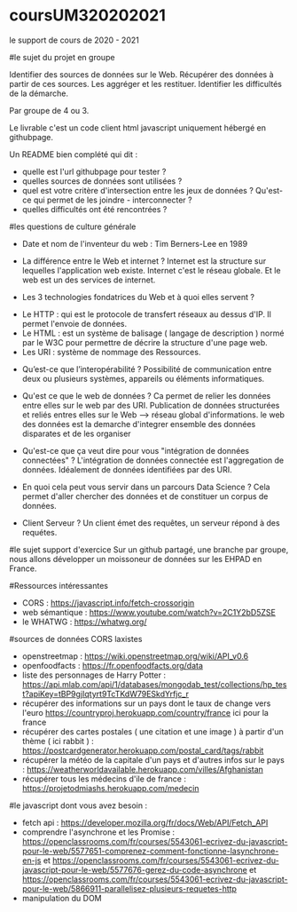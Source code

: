 # coursUM320202021
le support de cours de 2020 - 2021
 
#le sujet du projet en groupe

Identifier des sources de données sur le Web.
Récupérer des données à partir de ces sources.
Les aggréger et les restituer.
Identifier les difficultés de la démarche.

Par groupe de 4 ou 3.

Le livrable c'est un code client html javascript uniquement hébergé en githubpage.

Un README bien complété qui dit :
* quelle est l'url githubpage pour tester ?
* quelles sources de données sont utilisées ?
* quel est votre critère d'intersection entre les jeux de données ? Qu'est-ce qui permet de les joindre - interconnecter ?
* quelles difficultés ont été rencontrées ?

#les questions de culture générale

* Date et nom de l'inventeur du web : 
    Tim Berners-Lee en 1989

* La différence entre le Web et internet ?
Internet est la structure sur lequelles l'application web existe.
Internet c'est le réseau globale. Et le web est un des services de internet.

* Les 3 technologies fondatrices du Web et à quoi elles servent ?
- Le HTTP : qui est le protocole de transfert réseaux au dessus d'IP. Il permet l'envoie de données.
- Le HTML : est un système de balisage ( langage de description ) normé par le W3C pour permettre de décrire la structure d'une page web.
- Les URI : système de nommage des Ressources.

* Qu’est-ce que l’interopérabilité ? 
    Possibilité de communication entre deux ou plusieurs systèmes, appareils ou éléments informatiques.

* Qu'est ce que le web de données ? 
Ca permet de relier les données entre elles sur le web par des URI.
    Publication de données structurées et reliés entres elles sur le Web --> réseau global d'informations.
le web des données est la demarche d'integrer ensemble des données disparates et de les organiser 

* Qu'est-ce que ça veut dire pour vous "intégration de données connectées" ?
L'intégration de données connectée est l'aggregation de données. Idéalement de données identifiées par des URI.

* En quoi cela peut vous servir dans un parcours Data Science ?
Cela permet d'aller chercher des données et de constituer un corpus de données.

* Client Serveur ?
Un client émet des requêtes, un serveur répond à des requétes.

#le sujet support d'exercice 
Sur un github partagé, une branche par groupe, nous allons développer un moissoneur de données sur les EHPAD en France.

#Ressources intéressantes 

* CORS : https://javascript.info/fetch-crossorigin
* web sémantique : https://www.youtube.com/watch?v=2C1Y2bD5ZSE
* le WHATWG : https://whatwg.org/

#sources de données CORS laxistes

* openstreetmap : https://wiki.openstreetmap.org/wiki/API_v0.6
* openfoodfacts : https://fr.openfoodfacts.org/data
* liste des personnages de Harry Potter : https://api.mlab.com/api/1/databases/mongodab_test/collections/hp_test?apiKey=tBP9gjIqtyrt9TcTKdW79ESkdYrfjc_r
* récupérer des informations sur un pays dont le taux de change vers l'euro https://countryproj.herokuapp.com/country/france ici pour la france
* récupérer des cartes postales ( une citation et une image ) à partir d'un thème ( ici rabbit ) : https://postcardgenerator.herokuapp.com/postal_card/tags/rabbit
* récupérer la météo de la capitale d'un pays et d'autres infos sur le pays : https://weatherworldavailable.herokuapp.com/villes/Afghanistan
* récupérer tous les médecins d'ile de france : https://projetodmiashs.herokuapp.com/medecin


#le javascript dont vous avez besoin :

* fetch api : https://developer.mozilla.org/fr/docs/Web/API/Fetch_API
* comprendre l'asynchrone et les Promise : https://openclassrooms.com/fr/courses/5543061-ecrivez-du-javascript-pour-le-web/5577651-comprenez-comment-fonctionne-lasynchrone-en-js et https://openclassrooms.com/fr/courses/5543061-ecrivez-du-javascript-pour-le-web/5577676-gerez-du-code-asynchrone et https://openclassrooms.com/fr/courses/5543061-ecrivez-du-javascript-pour-le-web/5866911-parallelisez-plusieurs-requetes-http
* manipulation du DOM